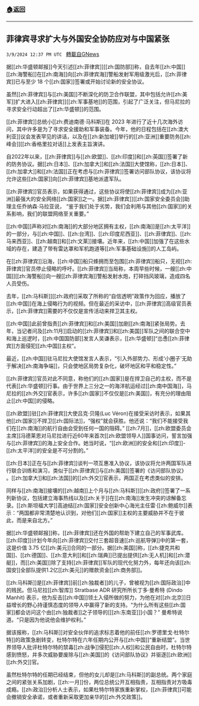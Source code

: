 ###  [:house:返回](README.md)
---


## 菲律宾寻求扩大与外国安全协防应对与中国紧张
`3/9/2024 12:37 PM UTC ` [轉載自GNews](https://gnews.org/articles/2379872)

据[[zh:华盛顿邮报]]今天引述[[zh:菲律宾]][[zh:国防部]]称，自去年[[zh:中国]][[zh:海警船]]在[[zh:南海]]向[[zh:菲律宾海]]警船发射军用级激光后，[[zh:菲律宾]]已与至少 18 个[[zh:国家]]签署或开始讨论新的安全协议。

虽然[[zh:菲律宾]]与[[zh:美国]]不断深化的防卫合作联盟，其中包括允许[[zh:美军]]扩大进入[[zh:菲律宾]][[zh:军事基地]]的范围，引起了广泛关注，但马尼拉的寻求安全行动超出了[[zh:华盛顿]]的范围。

[[zh:菲律宾]]总统小[[zh:费迪南德·马科斯]]在 2023 年进行了近十几次海外访问，其中许多是为了寻求安全援助和军事装备。今年，他的日程包括在[[zh:澳大利亚]]议会发表罕见的讲话，以及在[[zh:新加坡]]举行的[[zh:亚洲]]重要防务[[zh:峰会]][[zh:香格里拉对话]]上发表主旨演讲。

自2022年以来，[[zh:菲律宾]]与[[zh:欧盟]]、[[zh:印度]]和[[zh:英国]]签署了新的防务协议。据[[zh:日本]]、[[zh:加拿大]]和[[zh:法国]]大使馆称，[[zh:日本]]、[[zh:加拿大]]和[[zh:法国]]正在考虑与[[zh:菲律宾]]签署访问部队协议，该协议将允许这些[[zh:国家]]向[[zh:菲律宾]]基地派遣军队。

[[zh:菲律宾]]官员表示，如果获得通过，这些协议将使[[zh:菲律宾]]成为[[zh:亚洲]]最强大的安全网络[[zh:国家]]之一。据[[zh:菲律宾]][[zh:国家安全委员会]]助理主任乔纳森·马拉亚说， “鉴于我们处于劣势，我们会利用与其他[[zh:国家]]的关系影响，我们的联盟网络至关重要。”

[[zh:中国]]声称对[[zh:南海]]的大部分地区拥有主权，[[zh:南海]]是[[zh:太平洋]]的一部分，与[[zh:中国]]、[[zh:台湾]]、[[zh:印度尼西亚]]、[[zh:菲律宾]]、[[zh:马来西亚]]、[[zh:越南]]和[[zh:文莱]]接壤。近年来，[[zh:中国]]加强了在这些水域的存在，建造了带有雷达罩和军机跑道等[[zh:军事基础设施]]的人工岛屿。

在[[zh:菲律宾]]沿海，[[zh:中国]]船只蜂拥而至包围[[zh:菲律宾]]船只，无视[[zh:菲律宾]]官员停止侵略的呼吁。[[zh:菲律宾]]当局称，本周早些时候，一艘[[zh:中国]][[zh:海警船]]向一艘[[zh:菲律宾海]]警船发射水炮，打碎挡风玻璃，造成四名人员受伤。

去年，[[zh:马科斯]][[zh:政府]]采取了所称的“自信透明”政策作为回应，播放了[[zh:中国]]在海上侵略行为的视频。但在最近的采访中，[[zh:菲律宾]]高级官员表示，[[zh:菲律宾]]需要的不仅仅是宣传活动来捍卫其主权。

[[zh:中国]]此前曾指责[[zh:菲律宾]]和[[zh:美国]]加剧[[zh:南海]]紧张局势。去年，当记者问及[[zh:11月]]启动的[[zh:菲律宾]]和[[zh:美国]]军队之间的联合空中和海上巡逻时，[[zh:中国国防部]]发言人吴谦表示，[[zh:华盛顿]]“怂恿[[zh:菲律宾]]方面侵犯[[zh:中国]]主权”。

最近，[[zh:中国]]驻马尼拉大使馆发言人表示，“引入外部势力、形成‘小圈子’无助于解决[[zh:南海争端]]，只会使地区局势复杂化，破坏地区和平和稳定性。”

[[zh:菲律宾]]官员对此不同意，称他们的[[zh:国家]]是在捍卫自己的主权，而不是代表[[zh:华盛顿]]行事。由于世界上三分之一的海洋航运经过[[zh:南中国海]]，马尼拉的[[zh:外交]]官表示，许多[[zh:国家]]不仅仅是[[zh:美国]]，有充分的理由阻止[[zh:中国]]的侵略。

[[zh:欧盟]]驻[[zh:菲律宾]]大使吕克·贝隆(Luc Véron)在接受采访时表示，如果其他[[zh:国家]]不捍卫[[zh:国际法]]，“强权”就会获胜。他还说：“我们不能接受我们在[[zh:南海]]的航行自由会受到任何一国的阻碍。” [[zh:7月]]，[[zh:欧盟委员会主席]]冯德莱恩对马尼拉进行近60年来首次[[zh:欧盟领导人]]国事访问，誓言加强与[[zh:菲律宾]]的海上安全合作。她当时说，“[[zh:欧洲]]的安全和[[zh:印度]]-[[zh:太平洋]]的安全是不可分割的。”

[[zh:日本]]正在与[[zh:菲律宾]]谈判一项互惠准入协议，该协议将允许两国军队进行联合训练和演习，类似于[[zh:菲律宾]]与[[zh:美国]]签署的《访问部队协议》 。[[zh:加拿大]]和[[zh:法国]]的[[zh:外交]]官表示，两国正在考虑类似的安排。

同样与[[zh:南海]]接壤的[[zh:越南]]上个月与[[zh:马科斯]][[zh:政府]]签署了一系列新协议，包括建立海事热线以及[[zh:关于]]在[[zh:南海]]发生冲突的谅解备忘录。[[zh:斯坦福大学]]高迪结[[zh:国家]]安全创新中心海光主任雷·[[zh:鲍威尔]]表示：“两国都非常清楚地认识到，对他们[[zh:国家]]主权的主要威胁并不在于彼此，而是来自北方。”

据[[zh:华盛顿邮报]]称，[[zh:菲律宾]]还在外国的帮助下建立自己的军事武库。[[zh:印度]]计划今年向[[zh:菲律宾]]交付三套超音速[[zh:巡航导弹]]中的第一套，这是价值 3.75 亿[[zh:美元]]合同的一部分。据[[zh:美国]]称，[[zh:捷克共和国]]、[[zh:德国]]、[[zh:意大利]]和[[zh:瑞典]]已提出提供[[zh:无人机]]和[[zh:潜艇]]，而[[zh:美国]]除了支持[[zh:菲律宾]]军队的现代化努力外，每年还向该[[zh:国安]]全部队提供1.2亿[[zh:美元]]的赠款资金[[zh:商务部]]。

[[zh:马科斯]]是[[zh:菲律宾]]前[[zh:独裁者]]的儿子，曾被视为[[zh:国际政治]]中的贱民。但马尼拉[[zh:智库]] Stratbase ADR 研究所所长丁多·曼希特 (Dindo Manhit) 表示，他为反击[[zh:中国]]领土入侵所做的努力，为他在对[[zh:北京]]日益增长的野心持谨慎态度的领导人中赢得了新的支持。“为什么所有这些[[zh:国家]]都会访问这个由[[zh:独裁者]]之子领导的[[[zh:东南亚]]]小国？” 曼希特说道。“只是因为他说他会维护权利。”

据该报称，[[zh:马科斯]]对安全伙伴的追求标志着他的前任[[zh:罗德里戈·杜特尔特]]的政策急剧转变，杜特尔特在六年任期内公开与[[zh:中国]]“重新结盟”。当世界领导人批评杜特尔特的禁毒[[zh:战争]]侵犯[[zh:人权]]和公民自由时，杜特尔特感到愤怒，并多次威胁要废除与[[zh:美国]]的《访问部队协议》并驱逐[[zh:欧洲]][[zh:外交]]官。

虽然杜特尔特的任期已经结束，但他的女儿却是[[zh:马科斯]]的副总统。两个家庭之间的紧张关系加剧，[[zh:一月]]份，两位总统公开互相指责，互相指责对方吸毒成瘾。[[zh:政治]]分析人士表示，如果杜特尔特家族重新掌权，[[zh:菲律宾]]可能会撤销安全承诺，或者重新采取更加亲华的[[zh:外交政策]]。
